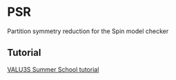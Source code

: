 # PSR

Partition symmetry reduction for the Spin model checker

## Tutorial

[VALU3S Summer School tutorial](src/voter_tutorial.md)
